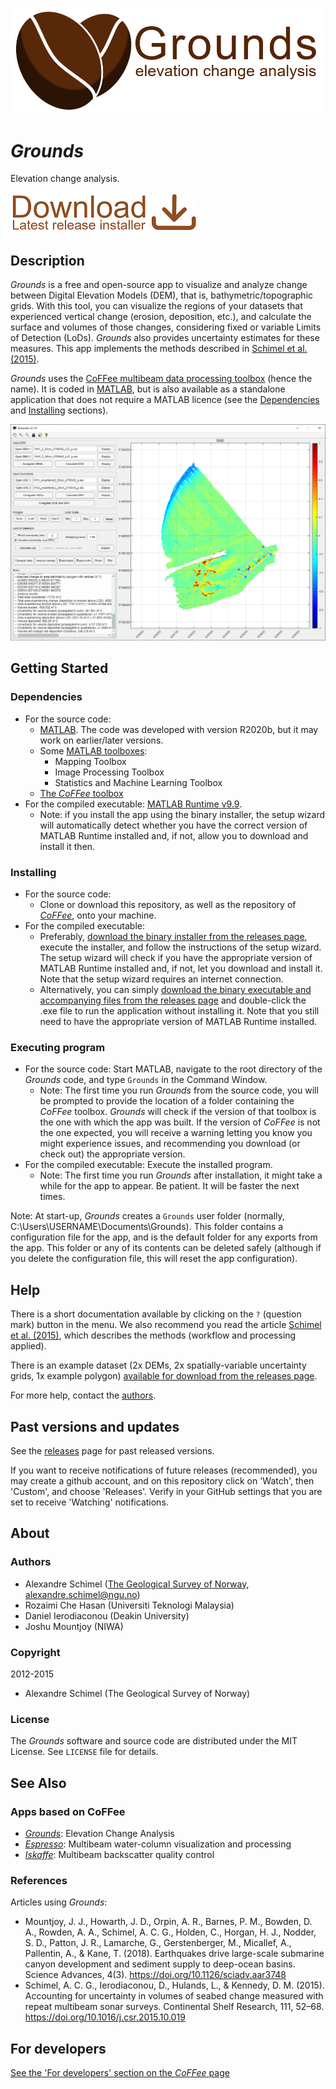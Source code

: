 ![](https://github.com/alexschimel/Grounds/blob/main/Grounds_resources/banner.png?raw=true)

# *Grounds*

Elevation change analysis.

[![](https://github.com/alexschimel/Grounds/blob/main/Grounds_resources/download.png?raw=true)](https://github.com/alexschimel/Grounds/releases/download/v2.1.0/grounds_v210_setup.exe)

## Description

*Grounds* is a free and open-source app to visualize and analyze change between Digital Elevation Models (DEM), that is, bathymetric/topographic grids. With this tool, you can visualize the regions of your datasets that experienced vertical change (erosion, deposition, etc.), and calculate the surface and volumes of those changes, considering fixed or variable Limits of Detection (LoDs). *Grounds* also provides uncertainty estimates for these measures. This app implements the methods described in [Schimel et al. (2015)](https://doi.org/10.1016/j.csr.2015.10.019).

*Grounds* uses the [CoFFee multibeam data processing toolbox](https://github.com/alexschimel/CoFFee) (hence the name). It is coded in [MATLAB](https://www.mathworks.com/products/matlab.html), but is also available as a standalone application that does not require a MATLAB licence (see the [Dependencies](#dependencies) and [Installing](#installing) sections).

![](https://github.com/alexschimel/Grounds/blob/main/Grounds_resources/screenshot.png?raw=true)

## Getting Started

### Dependencies

* For the source code:
  * [MATLAB](https://www.mathworks.com/products/matlab.html). The code was developed with version R2020b, but it may work on earlier/later versions.
  * Some [MATLAB toolboxes](https://www.mathworks.com/products.html):
    * Mapping Toolbox
    * Image Processing Toolbox
    * Statistics and Machine Learning Toolbox
  * [The *CoFFee* toolbox](https://github.com/alexschimel/CoFFee)
* For the compiled executable: [MATLAB Runtime v9.9](https://www.mathworks.com/products/compiler/matlab-runtime.html).
  * Note: if you install the app using the binary installer, the setup wizard will automatically detect whether you have the correct version of MATLAB Runtime installed and, if not, allow you to download and install it then.

### Installing

* For the source code: 
  * Clone or download this repository, as well as the repository of [*CoFFee*](https://github.com/alexschimel/CoFFee), onto your machine.
* For the compiled executable: 
  * Preferably, [download the binary installer from the releases page](https://github.com/alexschimel/Grounds/releases), execute the installer, and follow the instructions of the setup wizard. The setup wizard will check if you have the appropriate version of MATLAB Runtime installed and, if not, let you download and install it. Note that the setup wizard requires an internet connection.
  * Alternatively, you can simply [download the binary executable and accompanying files from the releases page](https://github.com/alexschimel/Grounds/releases) and double-click the .exe file to run the application without installing it. Note that you still need to have the appropriate version of MATLAB Runtime installed.

### Executing program

* For the source code: Start MATLAB, navigate to the root directory of the *Grounds* code, and type `Grounds` in the Command Window.
  * Note: The first time you run *Grounds* from the source code, you will be prompted to provide the location of a folder containing the *CoFFee* toolbox. *Grounds* will check if the version of that toolbox is the one with which the app was built. If the version of *CoFFee* is not the one expected, you will receive a warning letting you know you might experience issues, and recommending you download (or check out) the appropriate version.
* For the compiled executable: Execute the installed program.
  * Note: The first time you run *Grounds* after installation, it might take a while for the app to appear. Be patient. It will be faster the next times.

Note: At start-up, *Grounds* creates a `Grounds` user folder (normally, C:\Users\USERNAME\Documents\Grounds). This folder contains a configuration file for the app, and is the default folder for any exports from the app. This folder or any of its contents can be deleted safely (although if you delete the configuration file, this will reset the app configuration).

## Help

There is a short documentation available by clicking on the `?` (question mark) button in the menu. We also recommend you read the article [Schimel et al. (2015)](https://doi.org/10.1016/j.csr.2015.10.019), which describes the methods (workflow and processing applied).

There is an example dataset (2x DEMs, 2x spatially-variable uncertainty grids, 1x example polygon) [available for download from the releases page](https://github.com/alexschimel/Grounds/releases).

For more help, contact the [authors](#authors).

## Past versions and updates

See the [releases](https://github.com/alexschimel/Grounds/releases) page for past released versions. 

If you want to receive notifications of future releases (recommended), you may create a github account, and on this repository click on 'Watch', then 'Custom', and choose 'Releases'. Verify in your GitHub settings that you are set to receive 'Watching' notifications.

## About

### Authors

* Alexandre Schimel ([The Geological Survey of Norway](https://www.ngu.no), alexandre.schimel@ngu.no)
* Rozaimi Che Hasan (Universiti Teknologi Malaysia)
* Daniel Ierodiaconou (Deakin University)
* Joshu Mountjoy (NIWA)

### Copyright

2012-2015
* Alexandre Schimel (The Geological Survey of Norway)

### License

The _Grounds_ software and source code are distributed under the MIT License. See `LICENSE` file for details.

## See Also

### Apps based on CoFFee
* [*Grounds*](https://github.com/alexschimel/Grounds): Elevation Change Analysis
* [*Espresso*](https://github.com/alexschimel/Espresso): Multibeam water-column visualization and processing
* [*Iskaffe*](https://github.com/alexschimel/Iskaffe): Multibeam backscatter quality control

### References 

Articles using _Grounds_:
* Mountjoy, J. J., Howarth, J. D., Orpin, A. R., Barnes, P. M., Bowden, D. A., Rowden, A. A., Schimel, A. C. G., Holden, C., Horgan, H. J., Nodder, S. D., Patton, J. R., Lamarche, G., Gerstenberger, M., Micallef, A., Pallentin, A., & Kane, T. (2018). Earthquakes drive large-scale submarine canyon development and sediment supply to deep-ocean basins. Science Advances, 4(3). https://doi.org/10.1126/sciadv.aar3748
* Schimel, A. C. G., Ierodiaconou, D., Hulands, L., & Kennedy, D. M. (2015). Accounting for uncertainty in volumes of seabed change measured with repeat multibeam sonar surveys. Continental Shelf Research, 111, 52–68. https://doi.org/10.1016/j.csr.2015.10.019

## For developers

[See the 'For developers' section on the *CoFFee* page](https://github.com/alexschimel/CoFFee)
